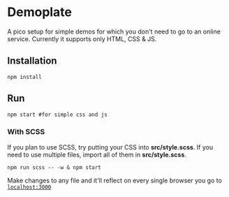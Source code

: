 # Demoplate

A pico setup for simple demos for which you don't need to go to an online service.
Currently it supports only HTML, CSS & JS.

## Installation
```
npm install
```

## Run 
```
npm start #for simple css and js
```

### With SCSS
If you plan to use SCSS, try putting your CSS into **src/style.scss**. If you need to use multiple files, import all of them in **src/style.scss**.

```
npm run scss -- -w & npm start
```

Make changes to any file and it'll reflect on every single browser you go to [`localhost:3000`](http://localhost:3000)